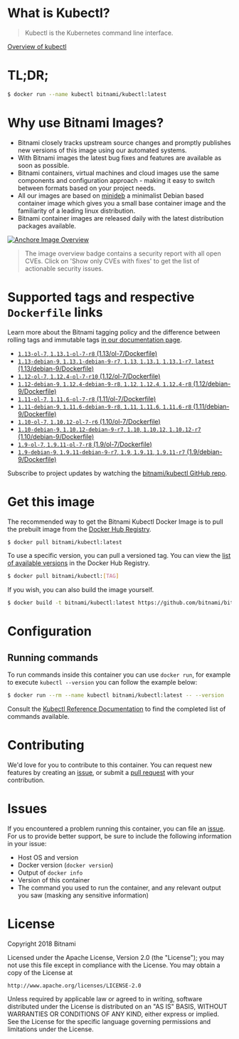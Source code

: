 
# What is Kubectl?

> Kubectl is the Kubernetes command line interface.

[Overview of kubectl](https://kubernetes.io/docs/reference/kubectl/overview/)

# TL;DR;

```bash
$ docker run --name kubectl bitnami/kubectl:latest
```

# Why use Bitnami Images?

* Bitnami closely tracks upstream source changes and promptly publishes new versions of this image using our automated systems.
* With Bitnami images the latest bug fixes and features are available as soon as possible.
* Bitnami containers, virtual machines and cloud images use the same components and configuration approach - making it easy to switch between formats based on your project needs.
* All our images are based on [minideb](https://github.com/bitnami/minideb) a minimalist Debian based container image which gives you a small base container image and the familiarity of a leading linux distribution.
* Bitnami container images are released daily with the latest distribution packages available.

[![Anchore Image Overview](https://anchore.io/service/badges/image/d78d91421e4ccd244f2d91414ea8261cca8468562ae55ab5d184a3739a3cebc5)](https://anchore.io/image/dockerhub/bitnami%2Fkubectl%3Alatest#security)

> The image overview badge contains a security report with all open CVEs. Click on 'Show only CVEs with fixes' to get the list of actionable security issues.

# Supported tags and respective `Dockerfile` links

Learn more about the Bitnami tagging policy and the difference between rolling tags and immutable tags [in our documentation page](https://docs.bitnami.com/containers/how-to/understand-rolling-tags-containers/).


* [`1.13-ol-7`, `1.13.1-ol-7-r8` (1.13/ol-7/Dockerfile)](https://github.com/bitnami/bitnami-docker-kubectl/blob/1.13.1-ol-7-r8/1.13/ol-7/Dockerfile)
* [`1.13-debian-9`, `1.13.1-debian-9-r7`, `1.13`, `1.13.1`, `1.13.1-r7`, `latest` (1.13/debian-9/Dockerfile)](https://github.com/bitnami/bitnami-docker-kubectl/blob/1.13.1-debian-9-r7/1.13/debian-9/Dockerfile)
* [`1.12-ol-7`, `1.12.4-ol-7-r10` (1.12/ol-7/Dockerfile)](https://github.com/bitnami/bitnami-docker-kubectl/blob/1.12.4-ol-7-r10/1.12/ol-7/Dockerfile)
* [`1.12-debian-9`, `1.12.4-debian-9-r8`, `1.12`, `1.12.4`, `1.12.4-r8` (1.12/debian-9/Dockerfile)](https://github.com/bitnami/bitnami-docker-kubectl/blob/1.12.4-debian-9-r8/1.12/debian-9/Dockerfile)
* [`1.11-ol-7`, `1.11.6-ol-7-r8` (1.11/ol-7/Dockerfile)](https://github.com/bitnami/bitnami-docker-kubectl/blob/1.11.6-ol-7-r8/1.11/ol-7/Dockerfile)
* [`1.11-debian-9`, `1.11.6-debian-9-r8`, `1.11`, `1.11.6`, `1.11.6-r8` (1.11/debian-9/Dockerfile)](https://github.com/bitnami/bitnami-docker-kubectl/blob/1.11.6-debian-9-r8/1.11/debian-9/Dockerfile)
* [`1.10-ol-7`, `1.10.12-ol-7-r6` (1.10/ol-7/Dockerfile)](https://github.com/bitnami/bitnami-docker-kubectl/blob/1.10.12-ol-7-r6/1.10/ol-7/Dockerfile)
* [`1.10-debian-9`, `1.10.12-debian-9-r7`, `1.10`, `1.10.12`, `1.10.12-r7` (1.10/debian-9/Dockerfile)](https://github.com/bitnami/bitnami-docker-kubectl/blob/1.10.12-debian-9-r7/1.10/debian-9/Dockerfile)
* [`1.9-ol-7`, `1.9.11-ol-7-r8` (1.9/ol-7/Dockerfile)](https://github.com/bitnami/bitnami-docker-kubectl/blob/1.9.11-ol-7-r8/1.9/ol-7/Dockerfile)
* [`1.9-debian-9`, `1.9.11-debian-9-r7`, `1.9`, `1.9.11`, `1.9.11-r7` (1.9/debian-9/Dockerfile)](https://github.com/bitnami/bitnami-docker-kubectl/blob/1.9.11-debian-9-r7/1.9/debian-9/Dockerfile)

Subscribe to project updates by watching the [bitnami/kubectl GitHub repo](https://github.com/bitnami/bitnami-docker-kubectl).

# Get this image

The recommended way to get the Bitnami Kubectl Docker Image is to pull the prebuilt image from the [Docker Hub Registry](https://hub.docker.com/r/bitnami/kubectl).

```bash
$ docker pull bitnami/kubectl:latest
```

To use a specific version, you can pull a versioned tag. You can view the [list of available versions](https://hub.docker.com/r/bitnami/kubectl/tags/) in the Docker Hub Registry.

```bash
$ docker pull bitnami/kubectl:[TAG]
```

If you wish, you can also build the image yourself.

```bash
$ docker build -t bitnami/kubectl:latest https://github.com/bitnami/bitnami-docker-kubectl.git
```

# Configuration

## Running commands

To run commands inside this container you can use `docker run`, for example to execute `kubectl --version` you can follow the example below:

```bash
$ docker run --rm --name kubectl bitnami/kubectl:latest -- --version
```

Consult the [Kubectl Reference Documentation](https://kubernetes.io/docs/reference/generated/kubectl/kubectl-commands) to find the completed list of commands available.

# Contributing

We'd love for you to contribute to this container. You can request new features by creating an [issue](https://github.com/bitnami/bitnami-docker-kubectl/issues), or submit a [pull request](https://github.com/bitnami/bitnami-docker-kubectl/pulls) with your contribution.

# Issues

If you encountered a problem running this container, you can file an [issue](https://github.com/bitnami/bitnami-docker-kubectl/issues). For us to provide better support, be sure to include the following information in your issue:

- Host OS and version
- Docker version (`docker version`)
- Output of `docker info`
- Version of this container
- The command you used to run the container, and any relevant output you saw (masking any sensitive information)

# License

Copyright 2018 Bitnami

Licensed under the Apache License, Version 2.0 (the "License");
you may not use this file except in compliance with the License.
You may obtain a copy of the License at

    http://www.apache.org/licenses/LICENSE-2.0

Unless required by applicable law or agreed to in writing, software
distributed under the License is distributed on an "AS IS" BASIS,
WITHOUT WARRANTIES OR CONDITIONS OF ANY KIND, either express or implied.
See the License for the specific language governing permissions and
limitations under the License.
